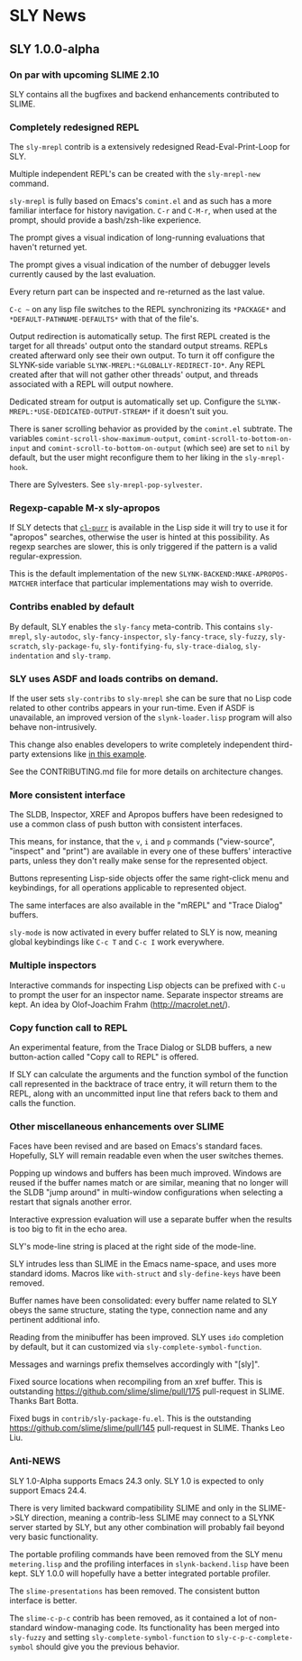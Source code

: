 SLY News
========

SLY 1.0.0-alpha
---------------

### On par with upcoming SLIME 2.10

SLY contains all the bugfixes and backend enhancements contributed to
SLIME.

### Completely redesigned REPL

The `sly-mrepl` contrib is a extensively redesigned
Read-Eval-Print-Loop for SLY.

Multiple independent REPL's can be created with the `sly-mrepl-new`
command.

`sly-mrepl` is fully based on Emacs's `comint.el` and as such has a
more familiar interface for history navigation. `C-r` and `C-M-r`, when
used at the prompt, should provide a bash/zsh-like experience.

The prompt gives a visual indication of long-running evaluations that
haven't returned yet.

The prompt gives a visual indication of the number of debugger levels
currently caused by the last evaluation.

Every return part can be inspected and re-returned as the last value.

`C-c ~` on any lisp file switches to the REPL synchronizing its
`*PACKAGE*` and `*DEFAULT-PATHNAME-DEFAULTS*` with that of the file's.

Output redirection is automatically setup. The first REPL created is
the target for all threads' output onto the standard output
streams. REPLs created afterward only see their own output. To turn
it off configure the SLYNK-side variable
`SLYNK-MREPL:*GLOBALLY-REDIRECT-IO*`. Any REPL created after that
will not gather other threads' output, and threads associated with a
REPL will output nowhere.

Dedicated stream for output is automatically set up. Configure the
`SLYNK-MREPL:*USE-DEDICATED-OUTPUT-STREAM*` if it doesn't suit you.

There is saner scrolling behavior as provided by the `comint.el`
subtrate. The variables `comint-scroll-show-maximum-output`,
`comint-scroll-to-bottom-on-input` and
`comint-scroll-to-bottom-on-output` (which see) are set to `nil` by
default, but the user might reconfigure them to her liking in the
`sly-mrepl-hook`.

There are Sylvesters. See `sly-mrepl-pop-sylvester`.

### Regexp-capable M-x sly-apropos

If SLY detects that [`cl-purr`](http://weitz.de/cl-ppcre/) is
available in the Lisp side it will try to use it for "apropos"
searches, otherwise the user is hinted at this possibility. As regexp
searches are slower, this is only triggered if the pattern is a valid
regular-expression.

This is the default implementation of the new
`SLYNK-BACKEND:MAKE-APROPOS-MATCHER` interface that particular
implementations may wish to override.

### Contribs enabled by default

By default, SLY enables the `sly-fancy` meta-contrib. This contains
`sly-mrepl`, `sly-autodoc`, `sly-fancy-inspector`, `sly-fancy-trace`,
`sly-fuzzy`, `sly-scratch`, `sly-package-fu`, `sly-fontifying-fu`,
`sly-trace-dialog`, `sly-indentation` and `sly-tramp`.

### SLY uses ASDF and loads contribs on demand.

If the user sets `sly-contribs` to `sly-mrepl` she can be sure that no
Lisp code related to other contribs appears in your run-time. Even if
ASDF is unavailable, an improved version of the `slynk-loader.lisp`
program will also behave non-intrusively.

This change also enables developers to write completely independent
third-party extensions like
[in this example](http://github.com/capitaomorte/sly-hello-world).

See the CONTRIBUTING.md file for more details on architecture changes.

### More consistent interface

The SLDB, Inspector, XREF and Apropos buffers have been
redesigned to use a common class of push button with consistent
interfaces.

This means, for instance, that the `v`, `i` and `p` commands
("view-source", "inspect" and "print") are available in every one of
these buffers' interactive parts, unless they don't really make sense
for the represented object.

Buttons representing Lisp-side objects offer the same right-click menu
and keybindings, for all operations applicable to represented object.

The same interfaces are also available in the "mREPL" and "Trace
Dialog" buffers.

`sly-mode` is now activated in every buffer related to SLY is now,
meaning global keybindings like `C-c T` and `C-c I` work everywhere.

### Multiple inspectors

Interactive commands for inspecting Lisp objects can be prefixed with
`C-u` to prompt the user for an inspector name. Separate inspector
streams are kept. An idea by Olof-Joachim Frahm
(http://macrolet.net/).

### Copy function call to REPL

An experimental feature, from the Trace Dialog or SLDB buffers, a new
button-action called "Copy call to REPL" is offered.

If SLY can calculate the arguments and the function symbol of the
function call represented in the backtrace of trace entry, it will
return them to the REPL, along with an uncommitted input line that
refers back to them and calls the function.

### Other miscellaneous enhancements over SLIME

Faces have been revised and are based on Emacs's standard
faces. Hopefully, SLY will remain readable even when the user
switches themes.

Popping up windows and buffers has been much improved. Windows are
reused if the buffer names match or are similar, meaning that no
longer will the SLDB "jump around" in multi-window configurations when
selecting a restart that signals another error.

Interactive expression evaluation will use a separate buffer when the
results is too big to fit in the echo area.

SLY's mode-line string is placed at the right side of the mode-line.

SLY intrudes less than SLIME in the Emacs name-space, and uses more
standard idoms. Macros like `with-struct` and `sly-define-keys` have
been removed.

Buffer names have been consolidated: every buffer name related to SLY
obeys the same structure, stating the type, connection name and any
pertinent additional info.

Reading from the minibuffer has been improved. SLY uses `ido`
completion by default, but it can customized via
`sly-complete-symbol-function`.

Messages and warnings prefix themselves accordingly with "[sly]".

Fixed source locations when recompiling from an xref buffer.  This is
outstanding https://github.com/slime/slime/pull/175 pull-request in
SLIME. Thanks Bart Botta.

Fixed bugs in `contrib/sly-package-fu.el`. This is the outstanding
https://github.com/slime/slime/pull/145 pull-request in SLIME. Thanks
Leo Liu.

### Anti-NEWS

SLY 1.0-Alpha supports Emacs 24.3 only. SLY 1.0 is expected to only
support Emacs 24.4.

There is very limited backward compatibility SLIME and only in the
SLIME->SLY direction, meaning a contrib-less SLIME may connect to a
SLYNK server started by SLY, but any other combination will probably
fail beyond very basic functionality.

The portable profiling commands have been removed from the SLY menu
`metering.lisp` and the profiling interfaces in `slynk-backend.lisp`
have been kept. SLY 1.0.0 will hopefully have a better integrated
portable profiler.

The `slime-presentations` has been removed. The consistent button
interface is better.

The `slime-c-p-c` contrib has been removed, as it contained a lot of
non-standard window-managing code. Its functionality has been merged
into `sly-fuzzy` and setting `sly-complete-symbol-function` to
`sly-c-p-c-complete-symbol` should give you the previous behavior.










